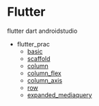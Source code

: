 # Flutter
flutter dart androidstudio

- flutter_prac
    - [basic](https://github.com/JeongmoRyu/Flutter/blob/main/flutter_prac/basic.md)
    - [scaffold](https://github.com/JeongmoRyu/Flutter/blob/main/flutter_prac/scaffold.md)
    - [column](https://github.com/JeongmoRyu/Flutter/blob/main/flutter_prac/column.md)
    - [column_flex](https://github.com/JeongmoRyu/Flutter/blob/main/flutter_prac/column_flex.md)
    - [column_axis](https://github.com/JeongmoRyu/Flutter/blob/main/flutter_prac/column_axis.md)
    - [row](https://github.com/JeongmoRyu/Flutter/blob/main/flutter_prac/row.md)
    - [expanded_mediaquery](https://github.com/JeongmoRyu/Flutter/blob/main/flutter_prac/expanded_mediaquery.md)
